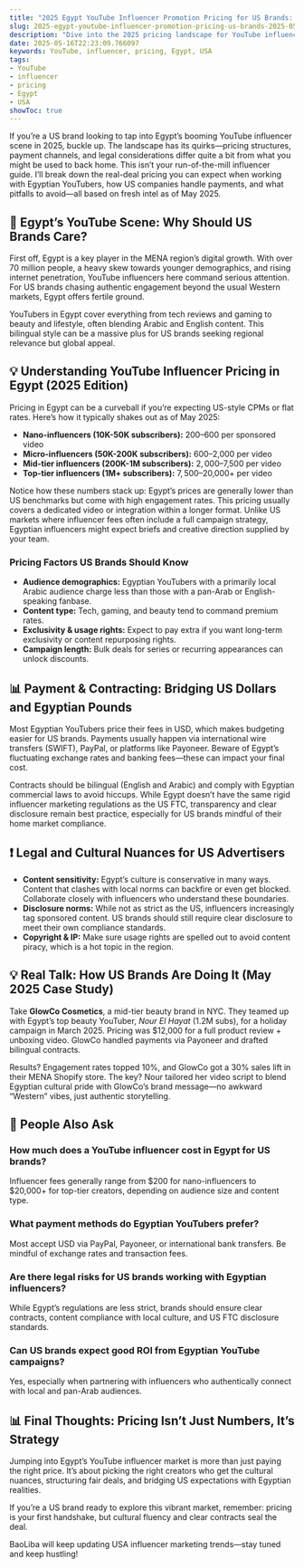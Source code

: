 ```yaml
---
title: "2025 Egypt YouTube Influencer Promotion Pricing for US Brands: What You Need to Know"
slug: 2025-egypt-youtube-influencer-promotion-pricing-us-brands-2025-05-16
description: "Dive into the 2025 pricing landscape for YouTube influencer marketing in Egypt, tailored for US brands. Understand payment methods, legal nuances, and real-world examples to maximize your ROI."
date: 2025-05-16T22:23:09.766097
keywords: YouTube, influencer, pricing, Egypt, USA
tags:
- YouTube
- influencer
- pricing
- Egypt
- USA
showToc: true
---
```


If you’re a US brand looking to tap into Egypt’s booming YouTube influencer scene in 2025, buckle up. The landscape has its quirks—pricing structures, payment channels, and legal considerations differ quite a bit from what you might be used to back home. This isn’t your run-of-the-mill influencer guide. I’ll break down the real-deal pricing you can expect when working with Egyptian YouTubers, how US companies handle payments, and what pitfalls to avoid—all based on fresh intel as of May 2025.

## 📢 Egypt’s YouTube Scene: Why Should US Brands Care?

First off, Egypt is a key player in the MENA region’s digital growth. With over 70 million people, a heavy skew towards younger demographics, and rising internet penetration, YouTube influencers here command serious attention. For US brands chasing authentic engagement beyond the usual Western markets, Egypt offers fertile ground.

YouTubers in Egypt cover everything from tech reviews and gaming to beauty and lifestyle, often blending Arabic and English content. This bilingual style can be a massive plus for US brands seeking regional relevance but global appeal.

## 💡 Understanding YouTube Influencer Pricing in Egypt (2025 Edition)

Pricing in Egypt can be a curveball if you’re expecting US-style CPMs or flat rates. Here’s how it typically shakes out as of May 2025:

- **Nano-influencers (10K-50K subscribers):** $200–$600 per sponsored video  
- **Micro-influencers (50K-200K subscribers):** $600–$2,000 per video  
- **Mid-tier influencers (200K-1M subscribers):** $2,000–$7,500 per video  
- **Top-tier influencers (1M+ subscribers):** $7,500–$20,000+ per video  

Notice how these numbers stack up: Egypt’s prices are generally lower than US benchmarks but come with high engagement rates. This pricing usually covers a dedicated video or integration within a longer format. Unlike US markets where influencer fees often include a full campaign strategy, Egyptian influencers might expect briefs and creative direction supplied by your team.

### Pricing Factors US Brands Should Know

- **Audience demographics:** Egyptian YouTubers with a primarily local Arabic audience charge less than those with a pan-Arab or English-speaking fanbase.  
- **Content type:** Tech, gaming, and beauty tend to command premium rates.  
- **Exclusivity & usage rights:** Expect to pay extra if you want long-term exclusivity or content repurposing rights.  
- **Campaign length:** Bulk deals for series or recurring appearances can unlock discounts.  

## 📊 Payment & Contracting: Bridging US Dollars and Egyptian Pounds

Most Egyptian YouTubers price their fees in USD, which makes budgeting easier for US brands. Payments usually happen via international wire transfers (SWIFT), PayPal, or platforms like Payoneer. Beware of Egypt’s fluctuating exchange rates and banking fees—these can impact your final cost.

Contracts should be bilingual (English and Arabic) and comply with Egyptian commercial laws to avoid hiccups. While Egypt doesn’t have the same rigid influencer marketing regulations as the US FTC, transparency and clear disclosure remain best practice, especially for US brands mindful of their home market compliance.

## ❗ Legal and Cultural Nuances for US Advertisers

- **Content sensitivity:** Egypt’s culture is conservative in many ways. Content that clashes with local norms can backfire or even get blocked. Collaborate closely with influencers who understand these boundaries.  
- **Disclosure norms:** While not as strict as the US, influencers increasingly tag sponsored content. US brands should still require clear disclosure to meet their own compliance standards.  
- **Copyright & IP:** Make sure usage rights are spelled out to avoid content piracy, which is a hot topic in the region.  

## 💡 Real Talk: How US Brands Are Doing It (May 2025 Case Study)

Take **GlowCo Cosmetics**, a mid-tier beauty brand in NYC. They teamed up with Egypt’s top beauty YouTuber, *Nour El Hayat* (1.2M subs), for a holiday campaign in March 2025. Pricing was $12,000 for a full product review + unboxing video. GlowCo handled payments via Payoneer and drafted bilingual contracts.

Results? Engagement rates topped 10%, and GlowCo got a 30% sales lift in their MENA Shopify store. The key? Nour tailored her video script to blend Egyptian cultural pride with GlowCo’s brand message—no awkward “Western” vibes, just authentic storytelling.

## 📢 People Also Ask

### How much does a YouTube influencer cost in Egypt for US brands?  
Influencer fees generally range from $200 for nano-influencers to $20,000+ for top-tier creators, depending on audience size and content type.

### What payment methods do Egyptian YouTubers prefer?  
Most accept USD via PayPal, Payoneer, or international bank transfers. Be mindful of exchange rates and transaction fees.

### Are there legal risks for US brands working with Egyptian influencers?  
While Egypt’s regulations are less strict, brands should ensure clear contracts, content compliance with local culture, and US FTC disclosure standards.

### Can US brands expect good ROI from Egyptian YouTube campaigns?  
Yes, especially when partnering with influencers who authentically connect with local and pan-Arab audiences.

## 📊 Final Thoughts: Pricing Isn’t Just Numbers, It’s Strategy

Jumping into Egypt’s YouTube influencer market is more than just paying the right price. It’s about picking the right creators who get the cultural nuances, structuring fair deals, and bridging US expectations with Egyptian realities.

If you’re a US brand ready to explore this vibrant market, remember: pricing is your first handshake, but cultural fluency and clear contracts seal the deal.

BaoLiba will keep updating USA influencer marketing trends—stay tuned and keep hustling!